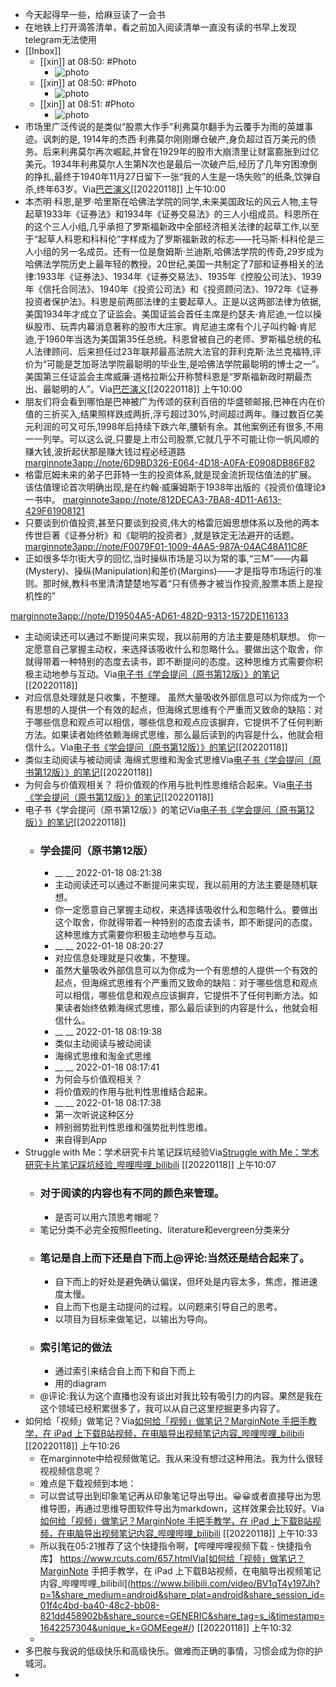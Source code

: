 - 今天起得早一些，给麻豆读了一会书
- 在地铁上打开滴答清单，看之前加入阅读清单一直没有读的书早上发现telegram无法使用
- [[Inbox]]
    - [[xin]] at 08:50: #Photo
        - ![photo](https://firebasestorage.googleapis.com/v0/b/firescript-577a2.appspot.com/o/imgs%2Fapp%2Fxinyiheng%2FGFicikRV8?alt=media&token=708cacdc-22b7-4b61-bd14-5f9ea9d2b015)
    - [[xin]] at 08:50: #Photo
        - ![photo](https://firebasestorage.googleapis.com/v0/b/firescript-577a2.appspot.com/o/imgs%2Fapp%2Fxinyiheng%2FyBbKlR3cm?alt=media&token=963849fa-a1e0-483f-86d5-e16c912f0f1c)
    - [[xin]] at 08:51: #Photo
        - ![photo](https://firebasestorage.googleapis.com/v0/b/firescript-577a2.appspot.com/o/imgs%2Fapp%2Fxinyiheng%2FhOm4_aeu0?alt=media&token=b89bf752-c88f-41fd-99b2-da445c1811d1)
- 市场里广泛传说的是类似“股票大作手”利弗莫尔翻手为云覆手为雨的英雄事迹。讽刺的是, 1914年的杰西·利弗莫尔刚刚爆仓破产,身负超过百万美元的债务。后来利弗莫尔再次崛起,并曾在1929年的股市大崩溃里让财富膨胀到过亿美元。1934年利弗莫尔人生第N次也是最后一次破产后,经历了几年穷困潦倒的挣扎,最终于1940年11月27日留下一张“我的人生是一场失败”的纸条,饮弹自杀,终年63岁。Via[巴芒演义](marginnote3app://note/02A72549-EE90-4136-A151-0E3C945275C9)[[20220118]] 上午10:00
- 本杰明·科恩,是罗·哈里斯在哈佛法学院的同学,未来美国政坛的风云人物,主导起草1933年《证券法》和1934年《证券交易法》的三人小组成员。科恩所在的这个三人小组,几乎承担了罗斯福新政中全部经济相关法律的起草工作,以至于“起草人科恩和科科伦”字样成为了罗斯福新政的标志——托马斯·科科伦是三人小组的另一名成员。还有一位是詹姆斯·兰迪斯,哈佛法学院的传奇,29岁成为哈佛法学院历史上最年轻的教授。20世纪,美国一共制定了7部和证券相关的法律:1933年《证券法》、1934年《证券交易法》、1935年《控股公司法》、1939年《信托合同法》、1940年《投资公司法》和《投资顾问法》、1972年《证券投资者保护法》。科恩是前两部法律的主要起草人。正是以这两部法律为依据,美国1934年才成立了证监会。美国证监会首任主席是约瑟夫·肯尼迪,一位以操纵股市、玩弄内幕消息著称的股市大庄家。肯尼迪主席有个儿子叫约翰·肯尼迪,于1960年当选为美国第35任总统。科恩曾被自己的老师、罗斯福总统的私人法律顾问、后来担任过23年联邦最高法院大法官的菲利克斯·法兰克福特,评价为“可能是芝加哥法学院最聪明的毕业生,是哈佛法学院最聪明的博士之一”。美国第三任证监会主席威廉·道格拉斯公开称赞科恩是“罗斯福新政时期最杰出、最聪明的人”。Via[巴芒演义](marginnote3app://note/E9E5EF4C-1D47-4117-950B-A3838B9E6168)[[20220118]] 上午10:00
- 朋友们将会看到哪怕是巴神被广为传颂的获利百倍的华盛顿邮报,巴神在内在价值的三折买入,结果照样跌成两折,浮亏超过30%,时间超过两年。赚过数百亿美元利润的可又可乐,1998年后持续下跌六年,腰斩有余。其他案例还有很多,不用一一列举。可以这么说,只要是上市公司股票,它就几乎不可能让你一帆风顺的赚大钱,波折起伏那是赚大钱过程必经道路
[marginnote3app://note/6D9BD326-E064-4D18-A0FA-E0908DB86F82](marginnote3app://note/6D9BD326-E064-4D18-A0FA-E0908DB86F82)
- 格雷厄姆未来的弟子巴菲特一生的投资体系,就是现金流折现估值法的扩展。
该估值理论首次明确出现,是在约翰·威廉姆斯于1938年出版的《投资价值理论》一书中。
[marginnote3app://note/812DECA3-7BA8-4D11-A613-429F61908121](marginnote3app://note/812DECA3-7BA8-4D11-A613-429F61908121)
- 只要谈到价值投资,甚至只要谈到投资,伟大的格雷厄姆思想体系以及他的两本传世巨著《证券分析》和《聪明的投资者》,就是铁定无法避开的话题。
[marginnote3app://note/F0079F01-1009-4AA5-987A-04AC48A11C8F](marginnote3app://note/F0079F01-1009-4AA5-987A-04AC48A11C8F)
- 正如很多华尔街大亨的回忆,当时操纵市场是习以为常的事,“三M”——内幕(Mystery)、操纵(Manipulation)和差价(Margins)——才是指导市场运行的准则。那时候,教科书里清清楚楚地写着“只有债券才被当作投资,股票本质上是投机性的”

[marginnote3app://note/D19504A5-AD61-482D-9313-1572DE116133](marginnote3app://note/D19504A5-AD61-482D-9313-1572DE116133)
- 主动阅读还可以通过不断提问来实现，我以前用的方法主要是随机联想。
你一定愿意自己掌握主动权，来选择该吸收什么和忽略什么。要做出这个取舍，你就得带着一种特别的态度去读书，即不断提问的态度。这种思维方式需要你积极主动地参与互动。Via[电子书《学会提问（原书第12版）》的笔记](https://app.yinxiang.com/shard/s63/nl/13797828/92c3a9a0-2a8b-48c5-8eb2-9e55ac9010ca/)[[20220118]] 
- 对应信息处理就是只收集，不整理。
虽然大量吸收外部信息可以为你成为一个有思想的人提供一个有效的起点，但海绵式思维有个严重而又致命的缺陷：对于哪些信息和观点可以相信，哪些信息和观点应该摒弃，它提供不了任何判断方法。如果读者始终依赖海绵式思维，那么最后读到的内容是什么，他就会相信什么。Via[电子书《学会提问（原书第12版）》的笔记](https://app.yinxiang.com/shard/s63/nl/13797828/92c3a9a0-2a8b-48c5-8eb2-9e55ac9010ca/)[[20220118]] 
- 类似主动阅读与被动阅读
海绵式思维和淘金式思维Via[电子书《学会提问（原书第12版）》的笔记](https://app.yinxiang.com/shard/s63/nl/13797828/92c3a9a0-2a8b-48c5-8eb2-9e55ac9010ca/)[[20220118]] 
- 为何会与价值观相关？
将价值观的作用与批判性思维结合起来。Via[电子书《学会提问（原书第12版）》的笔记](https://app.yinxiang.com/shard/s63/nl/13797828/92c3a9a0-2a8b-48c5-8eb2-9e55ac9010ca/)[[20220118]] 
- 电子书《学会提问（原书第12版）》的笔记Via[电子书《学会提问（原书第12版）》的笔记](https://app.yinxiang.com/shard/s63/nl/13797828/92c3a9a0-2a8b-48c5-8eb2-9e55ac9010ca/)[[20220118]] 
    - ### 学会提问（原书第12版）
        - __ __ 2022-01-18 08:21:38
        - 主动阅读还可以通过不断提问来实现，我以前用的方法主要是随机联想。
        - 你一定愿意自己掌握主动权，来选择该吸收什么和忽略什么。要做出这个取舍，你就得带着一种特别的态度去读书，即不断提问的态度。这种思维方式需要你积极主动地参与互动。
        - __ __ 2022-01-18 08:20:27
        - 对应信息处理就是只收集，不整理。
        - 虽然大量吸收外部信息可以为你成为一个有思想的人提供一个有效的起点，但海绵式思维有个严重而又致命的缺陷：对于哪些信息和观点可以相信，哪些信息和观点应该摒弃，它提供不了任何判断方法。如果读者始终依赖海绵式思维，那么最后读到的内容是什么，他就会相信什么。
        - __ __ 2022-01-18 08:19:38
        - 类似主动阅读与被动阅读
        - 海绵式思维和淘金式思维
        - __ __ 2022-01-18 08:17:41
        - 为何会与价值观相关？
        - 将价值观的作用与批判性思维结合起来。
        - __ __ 2022-01-18 08:17:38
        - 第一次听说这种区分
        - 辨别弱势批判性思维和强势批判性思维。
        - 来自得到App
- Struggle with Me：学术研究卡片笔记踩坑经验Via[Struggle with Me：学术研究卡片笔记踩坑经验_哔哩哔哩_bilibili](https://www.bilibili.com/video/BV1xm4y197qd?p=1&share_medium=android&share_plat=android&share_session_id=0f221415-6298-4745-8f4a-ec36b351252d&share_source=GENERIC&share_tag=s_i&timestamp=1642344802&unique_k=v0TH1NZ#/) [[20220118]] 上午10:07
    - ### 对于阅读的内容也有不同的颜色来管理。
        - 是否可以用六顶思考帽呢？
    - 笔记分类不必完全按照fleeting、literature和evergreen分类来分
    - ### 笔记是自上而下还是自下而上@评论:当然还是结合起来了。
        - 自下而上的好处是避免确认偏误，但坏处是内容太多，焦虑，推进速度太慢。
        - 自上而下也是主动提问的过程。以问题来引导自己的思考。
        - 以项目为目标来做笔记，以输出为导向。
    - ### 索引笔记的做法
        - 通过索引来结合自上而下和自下而上
        - 用的diagram
    - @评论:我认为这个直播也没有谈出对我比较有吸引力的内容。果然是我在这个领域已经积累很多了，我可以从自己这里挖掘更多内容了。
- 如何给「视频」做笔记？Via[如何给「视频」做笔记？MarginNote 手把手教学，在 iPad 上下载B站视频，在电脑导出视频笔记内容_哔哩哔哩_bilibili](https://www.bilibili.com/video/BV1qT4y197Jh?p=1&share_medium=android&share_plat=android&share_session_id=01f4c4bd-ba40-48c2-bb08-821dd458902b&share_source=GENERIC&share_tag=s_i&timestamp=1642257304&unique_k=GOMEege#/) [[20220118]] 上午10:26
    - 在marginnote中给视频做笔记。我从来没有想过这种用法。我为什么很轻视视频信息呢？
    - 难点是下载视频到本地：
    - 可以尝试导出到印象笔记再从印象笔记导出导出。😀😀或者直接导出为思维导图，再通过思维导图软件导出为markdown，这样效果会比较好。Via[如何给「视频」做笔记？MarginNote 手把手教学，在 iPad 上下载B站视频，在电脑导出视频笔记内容_哔哩哔哩_bilibili](https://www.bilibili.com/video/BV1qT4y197Jh?p=1&share_medium=android&share_plat=android&share_session_id=01f4c4bd-ba40-48c2-bb08-821dd458902b&share_source=GENERIC&share_tag=s_i&timestamp=1642257304&unique_k=GOMEege#/) [[20220118]] 上午10:33
    - 所以我在05:21推荐了这个快捷指令啊，【哔哩哔哩视频下载 - 快捷指令库】 https://www.rcuts.com/657.htmlVia[如何给「视频」做笔记？MarginNote 手把手教学，在 iPad 上下载B站视频，在电脑导出视频笔记内容_哔哩哔哩_bilibili](https://www.bilibili.com/video/BV1qT4y197Jh?p=1&share_medium=android&share_plat=android&share_session_id=01f4c4bd-ba40-48c2-bb08-821dd458902b&share_source=GENERIC&share_tag=s_i&timestamp=1642257304&unique_k=GOMEege#/) [[20220118]] 上午10:32
    - 
- 多巴胺与我说的低级快乐和高级快乐。做难而正确的事情，习惯会成为你的护城河。
- 
